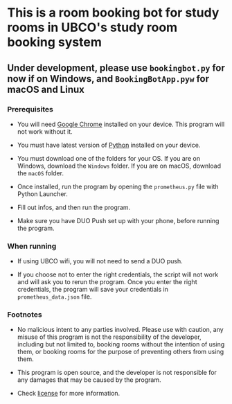 # This is a room booking bot for study rooms in UBCO's study room booking system

## Under development, please use `bookingbot.py` for now if on Windows, and `BookingBotApp.pyw` for macOS and Linux

### Prerequisites

- You will need [Google Chrome](https://www.google.com/chrome/) installed on your device. This program will not work without it.

- You must have latest version of [Python](https://www.python.org/downloads/) installed on your device.

- You must download one of the folders for your OS. If you are on Windows, download the `Windows` folder. If you are on macOS, download the `macOS` folder.

- Once installed, run the program by opening the `prometheus.py` file with Python Launcher.

- Fill out infos, and then run the program.

- Make sure you have DUO Push set up with your phone, before running the program.

### When running

- If using UBCO wifi, you will not need to send a DUO push.

- If you choose not to enter the right credentials, the script will not work and will ask you to rerun the program. Once you enter the right credentials, the program will save your credentials in `prometheus_data.json` file.

### Footnotes

- No malicious intent to any parties involved. Please use with caution, any misuse of this program is not the responsibility of the developer, including but not limited to, booking rooms without the intention of using them, or booking rooms for the purpose of preventing others from using them.

- This program is open source, and the developer is not responsible for any damages that may be caused by the program.

- Check [license](/LICENSE.txt) for more information.
